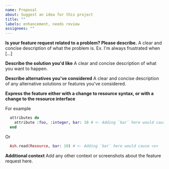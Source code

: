 ```yaml
---
name: Proposal
about: Suggest an idea for this project
title: ""
labels: enhancement, needs review
assignees: ""
---
```


**Is your feature request related to a problem? Please describe.**
A clear and concise description of what the problem is. Ex. I'm always frustrated when [...]

**Describe the solution you'd like**
A clear and concise description of what you want to happen.

**Describe alternatives you've considered**
A clear and concise description of any alternative solutions or features you've considered.

**Express the feature either with a change to resource syntax, or with a change to the resource interface**

For example

```elixir
  attributes do
    attribute :foo, :integer, bar: 10 # <- Adding `bar` here would cause <x>
  end
```

Or

```elixir
  Ash.read(Resource, bar: 10) # <- Adding `bar` here would cause <x>
```

**Additional context**
Add any other context or screenshots about the feature request here.
